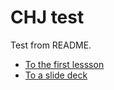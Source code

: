 # CHJ test

Test from README.

- [To the first lessson](https://critmcdonald.github.io/chj-test/lessons/d1-01-intro.html)
- [To a slide deck](https://critmcdonald.github.io/chj-test/slides/01-slide-test.html)

